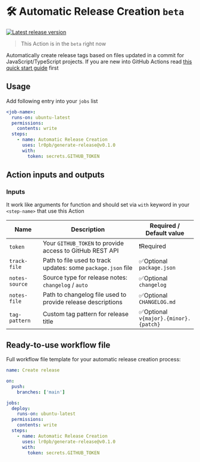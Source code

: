 # 🛠️ Automatic Release Creation `beta`
[![Latest release version](https://img.shields.io/github/v/release/lr0pb/generate-release?color=g&label=Version&logo=github)](https://github.com/lr0pb/generate-release/releases)

> This Action is in the `beta` right now

Automatically create release tags based on files updated in a commit for JavaScript/TypeScript projects.
If you are new into GitHub Actions read [this quick start guide](https://docs.github.com/en/actions/quickstart) first

## Usage

Add following entry into your `jobs` list
```yaml
<job-name>:
  runs-on: ubuntu-latest
  permissions:
    contents: write
  steps:
    - name: Automatic Release Creation
      uses: lr0pb/generate-release@v0.1.0
      with:
        token: secrets.GITHUB_TOKEN
```

## Action inputs and outputs
### Inputs
It work like arguments for function and should set via `with` keyword in your `<step-name>` that use this Action

| Name | Description | Required /<br />Default value |
| --- | --- | --- |
| `token` | Your `GITHUB_TOKEN` to provide access to GitHub REST API | ❗Required |
| `track-file` | Path to file used to track updates: some `package.json` file | ✅Optional<br />`package.json` |
| `notes-source` | Source type for release notes: `changelog` / `auto` | ✅Optional<br />`changelog` |
| `notes-file` | Path to changelog file used to provide release descriptions | ✅Optional<br />`CHANGELOG.md` |
| `tag-pattern` | Custom tag pattern for release title | ✅Optional<br />`v{major}.{minor}.{patch}` |

## Ready-to-use workflow file
Full workflow file template for your automatic release creation process:
```yaml
name: Create release

on:
  push:
    branches: ['main']

jobs:
  deploy:
    runs-on: ubuntu-latest
  permissions:
    contents: write
  steps:
    - name: Automatic Release Creation
      uses: lr0pb/generate-release@v0.1.0
      with:
        token: secrets.GITHUB_TOKEN
```
